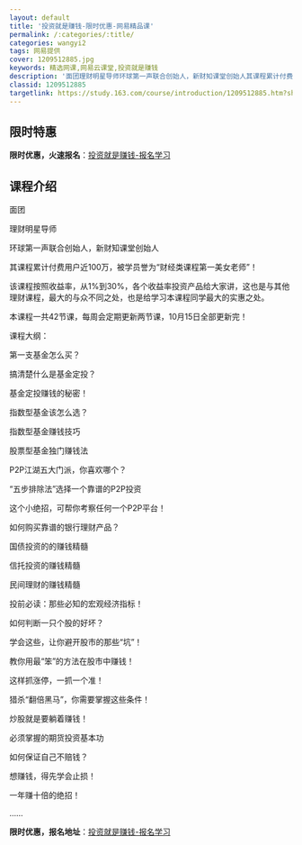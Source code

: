 ```yaml
---
layout: default
title: '投资就是赚钱-限时优惠-网易精品课'
permalink: /:categories/:title/
categories: wangyi2
tags: 网易提供
cover: 1209512885.jpg
keywords: 精选网课,网易云课堂,投资就是赚钱
description: '面团理财明星导师环球第一声联合创始人，新财知课堂创始人其课程累计付费用户近100万，被学员誉为“财经类课程第一美女老师”'
classid: 1209512885
targetlink: https://study.163.com/course/introduction/1209512885.htm?share=1&shareId=1025206652&utm_campaign=share&utm_medium=iphoneShare&utm_source=&utm_u=1025206652
---
```


## 限时特惠

**限时优惠，火速报名**：[投资就是赚钱-报名学习](https://study.163.com/course/introduction/1209512885.htm?share=1&shareId=1025206652&utm_campaign=share&utm_medium=iphoneShare&utm_source=&utm_u=1025206652)

## 课程介绍

面团

理财明星导师

环球第一声联合创始人，新财知课堂创始人

其课程累计付费用户近100万，被学员誉为“财经类课程第一美女老师”！



该课程按照收益率，从1%到30%，各个收益率投资产品给大家讲，这也是与其他理财课程，最大的与众不同之处，也是给学习本课程同学最大的实惠之处。



本课程一共42节课，每周会定期更新两节课，10月15日全部更新完！



课程大纲：



第一支基金怎么买？



搞清楚什么是基金定投？



基金定投赚钱的秘密！



指数型基金该怎么选？



指数型基金赚钱技巧



股票型基金独门赚钱法



P2P江湖五大门派，你喜欢哪个？



“五步排除法”选择一个靠谱的P2P投资



这个小绝招，可帮你考察任何一个P2P平台！



如何购买靠谱的银行理财产品？



国债投资的的赚钱精髓



信托投资的赚钱精髓



民间理财的赚钱精髓



投前必读：那些必知的宏观经济指标！ 



如何判断一只个股的好坏？



学会这些，让你避开股市的那些“坑”！



教你用最“笨”的方法在股市中赚钱！



这样抓涨停，一抓一个准！



猎杀“翻倍黑马”，你需要掌握这些条件！



炒股就是要躺着赚钱！



必须掌握的期货投资基本功



如何保证自己不赔钱？



想赚钱，得先学会止损！



一年赚十倍的绝招！



……

**限时优惠，报名地址**：[投资就是赚钱-报名学习](https://study.163.com/course/introduction/1209512885.htm?share=1&shareId=1025206652&utm_campaign=share&utm_medium=iphoneShare&utm_source=&utm_u=1025206652)

